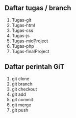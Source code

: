 ## Daftar tugas / branch
1. Tugas-git
2. Tugas-html
3. Tugas-css
4. Tugas-js
5. Tugas-midProject
6. Tugas-php
7. Tugas-finalProject

## Daftar perintah GiT
1. git clone
2. git branch
3. git checkout
4. git add
5. git commit
6. git merge
7. git push
